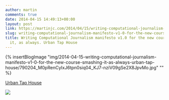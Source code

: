 ```yaml
---
author: martin
comments: true
date: 2014-04-15 14:49:13+00:00
layout: post
link: https://martinjc.com/2014/04/15/writing-computational-journalism-manifesto-v1-0-for-the-new-course-smashing-it-as-always-urban-tap-house/
slug: writing-computational-journalism-manifesto-v1-0-for-the-new-course-smashing-it-as-always-urban-tap-house
title: Writing Computational Journalism manifesto v1.0 for the new course. Smashing
  it, as always. Urban Tap House
---
```


{% insertBlogImage "img/2014-04-15-writing-computational-journalism-manifesto-v1-0-for-the-new-course-smashing-it-as-always-urban-tap-house/790204_M0pRenCyIxJ6tpn0siq04_KJ7-nziV09gSe2X8JpvMo.jpg" "" %}


[Urban Tap House](http://4sq.com/1554Hwk)




![](http://ift.tt/Lxfqcz)
